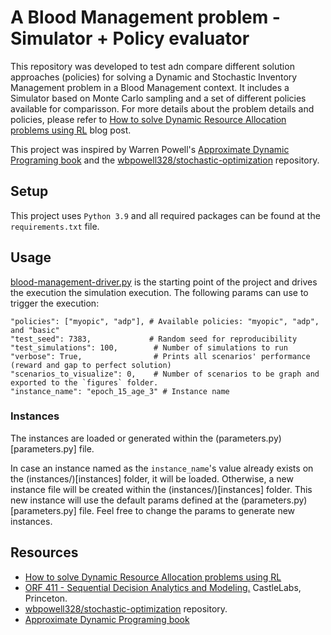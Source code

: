 # A Blood Management problem - Simulator + Policy evaluator

This repository was developed to test adn compare different solution approaches (policies) for solving a 
Dynamic and Stochastic Inventory Management problem in a Blood Management context. 
It includes a Simulator based on Monte Carlo sampling and a set of different policies available for comparisson.
For more details about the problem details and policies, please refer to
[How to solve Dynamic Resource Allocation problems using RL](https://www.manuelbolivar.com/post/dynamic-resource-allocation/)
blog post.

This project was inspired by Warren Powell's [Approximate Dynamic Programing book](https://www.amazon.com/Approximate-Dynamic-Programmin-Probability-Statistics-dp-047060445X/dp/047060445X/)
and the [wbpowell328/stochastic-optimization](https://github.com/wbpowell328/stochastic-optimization) repository.

## Setup

This project uses `Python 3.9` and all required packages can be found at the `requirements.txt` file.

## Usage

[blood-management-driver.py](blood-management-driver.py) is the starting point of the project and drives the execution
the simulation execution. The following params can use to trigger the execution:

```
"policies": ["myopic", "adp"], # Available policies: "myopic", "adp", and "basic"
"test_seed": 7383,             # Random seed for reproducibility
"test_simulations": 100,        # Number of simulations to run
"verbose": True,                # Prints all scenarios' performance (reward and gap to perfect solution)
"scenarios_to_visualize": 0,    # Number of scenarios to be graph and exported to the `figures` folder.
"instance_name": "epoch_15_age_3" # Instance name
```

### Instances

The instances are loaded or generated within the (parameters.py)[parameters.py] file.

In case an instance named as the `instance_name`'s value already exists on the 
(instances/)[instances] folder, it will be loaded. Otherwise, a new instance file 
will be created within the (instances/)[instances] folder. This new instance will use the 
default params defined at the (parameters.py)[parameters.py] file.
Feel free to change the params to generate new instances.

## Resources

+ [How to solve Dynamic Resource Allocation problems using RL](https://www.manuelbolivar.com/post/dynamic-resource-allocation/)
+ [ORF 411 - Sequential Decision Analytics and Modeling.](https://castlelab.princeton.edu/orf-411/) CastleLabs, Princeton.
+ [wbpowell328/stochastic-optimization](https://github.com/wbpowell328/stochastic-optimization) repository.
+ [Approximate Dynamic Programing book](https://www.amazon.com/Approximate-Dynamic-Programmin-Probability-Statistics-dp-047060445X/dp/047060445X/)